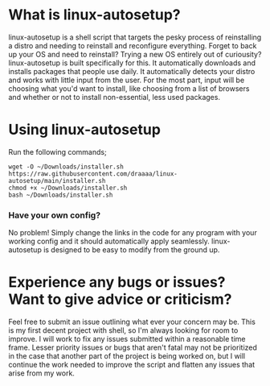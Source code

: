 # What is linux-autosetup?
linux-autosetup is a shell script that targets the pesky process of reinstalling a distro and needing to reinstall and reconfigure everything. Forget to back up your OS and need to reinstall? Trying a new OS entirely out of curiousity? linux-autosetup is built specifically for this. It automatically downloads and installs packages that people use daily. It automatically detects your distro and works with little input from the user. For the most part, input will be choosing what you'd want to install, like choosing from a list of browsers and whether or not to install non-essential, less used packages. 

# Using linux-autosetup
Run the following commands;

```
wget -O ~/Downloads/installer.sh https://raw.githubusercontent.com/draaaa/linux-autosetup/main/installer.sh
chmod +x ~/Downloads/installer.sh
bash ~/Downloads/installer.sh
```

### Have your own config?
No problem! Simply change the links in the code for any program with your working config and it should automatically apply seamlessly. linux-autosetup is designed to be easy to modify from the ground up.

# Experience any bugs or issues? Want to give advice or criticism?
Feel free to submit an issue outlining what ever your concern may be. This is my first decent project with shell, so I'm always looking for room to improve. I will work to fix any issues submitted within a reasonable time frame. Lesser priority issues or bugs that aren't fatal may not be prioritized in the case that another part of the project is being worked on, but I will continue the work needed to improve the script and flatten any issues that arise from my work. 